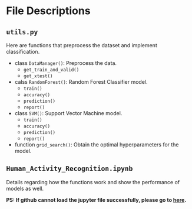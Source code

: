 # File Descriptions

## `utils.py`

Here are functions that preprocess the dataset and implement classification.

* class `DataManager()`: Preprocess the data.
  * `get_train_and_valid()`
  * `get_xtest()`
* calss `RandomForest()`: Random Forest Classifier model.
  * `train()`
  * `accuracy()`
  * `prediction()`
  * `report()`
* class `SVM()`: Support Vector Machine model.
  * `train()`
  * `accuracy()`
  * `prediction()`
  * `report()`
* function `grid_search()`: Obtain the optimal hyperparameters for the model.

## `Human_Activity_Recognition.ipynb`

Details regarding how the functions work and show the performance of models as well.  

**PS: If github cannot load the jupyter file successfully, please go to [here](https://bit.ly/viewipynb-LYCheng-HumanActivityRecognition).**